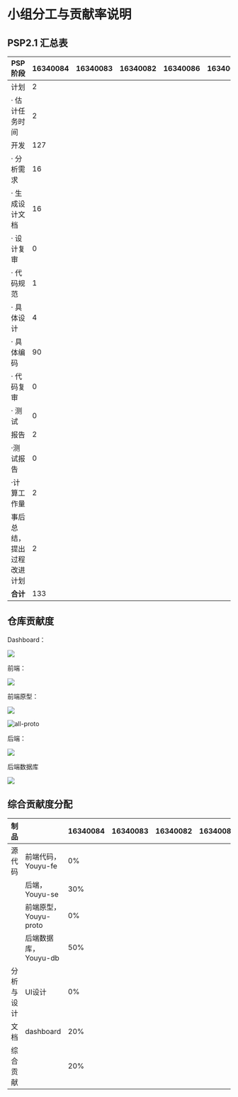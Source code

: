 # 小组分工与贡献率说明



## PSP2.1 汇总表

| PSP阶段                    | 16340084 | 16340083 | 16340082 | 16340086 | 16340085 | 16340010 | 16340106 | 16340150 |
| -------------------------- | -------- | -------- | -------- | -------- | -------- | -------- | -------- | -------- |
| 计划                       | 2        |          |          |          |          |          |          |          |
| · 估计任务时间             | 2        |          |          |          |          |          |          |          |
| 开发                       | 127      |          |          |          |          |          |          |          |
| · 分析需求                 | 16       |          |          |          |          |          |          |          |
| · 生成设计文档             | 16       |          |          |          |          |          |          |          |
| · 设计复审                 | 0        |          |          |          |          |          |          |          |
| · 代码规范                 | 1        |          |          |          |          |          |          |          |
| · 具体设计                 | 4        |          |          |          |          |          |          |          |
| · 具体编码                 | 90       |          |          |          |          |          |          |          |
| · 代码复审                 | 0        |          |          |          |          |          |          |          |
| · 测试                     | 0        |          |          |          |          |          |          |          |
| 报告                       | 2        |          |          |          |          |          |          |          |
| ·测试报告                  | 0        |          |          |          |          |          |          |          |
| ·计算工作量                | 2        |          |          |          |          |          |          |          |
| 事后总结，提出过程改进计划 | 2        |          |          |          |          |          |          |          |
| **合计**                   | 133      |          |          |          |          |          |          |          |





## 仓库贡献度

Dashboard：

![](../assets/images/all-dashboard.png)



前端：

![](../assets/images/all-fe.png)

前端原型：

![](../assets/images/all-proto.png)

![all-proto](../assets/images/all-proto.png)

后端：

![](../assets/images/all-se.png)

后端数据库

![](../assets/images/all-db.png)



## 综合贡献度分配

| 制品       |                       | 16340084 | 16340083 | 16340082 | 16340086 | 16340085 | 16340010 | 16340106 | 16340150 |
| ---------- | --------------------- | -------- | -------- | -------- | -------- | -------- | -------- | -------- | -------- |
| 源代码     | 前端代码，Youyu-fe    | 0%       |          |          |          |          |          |          |          |
|            | 后端，Youyu-se        | 30%      |          |          |          |          |          |          |          |
|            | 前端原型，Youyu-proto | 0%       |          |          |          |          |          |          |          |
|            | 后端数据库，Youyu-db  | 50%      |          |          |          |          |          |          |          |
| 分析与设计 | UI设计                | 0%       |          |          |          |          |          |          |          |
| 文档       | dashboard             | 20%      |          |          |          |          |          |          |          |
| 综合贡献   |                       | 20%      |          |          |          |          |          |          |          |